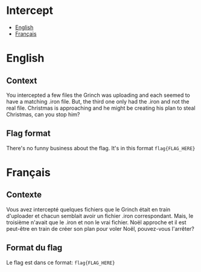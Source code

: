 # Intercept
* [English](#English)
* [Français](#Français)

# English
## Context
You intercepted a few files the Grinch was uploading and each seemed to have a matching .iron file. But, the third one only had the .iron and not the real file. Christmas is approaching and he might be creating his plan to steal Christmas, can you stop him?

## Flag format
There's no funny business about the flag. It's in this format `flag{FLAG_HERE}`

# Français
## Contexte
Vous avez intercepté quelques fichiers que le Grinch était en train d'uploader et chacun semblait avoir un fichier .iron correspondant. Mais, le troisième n'avait que le .iron et non le vrai fichier. Noël approche et il est peut-être en train de créer son plan pour voler Noël, pouvez-vous l'arrêter?

## Format du flag
Le flag est dans ce format: `flag{FLAG_HERE}`
